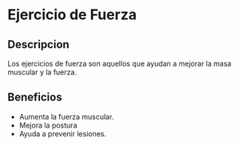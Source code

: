# Ejercicio de Fuerza

## Descripcion
Los ejercicios de fuerza son aquellos que ayudan a mejorar la masa muscular y la fuerza.

## Beneficios
- Aumenta la fuerza muscular.
- Mejora la postura
- Ayuda a prevenir lesiones.